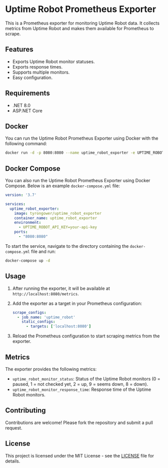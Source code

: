 # Uptime Robot Prometheus Exporter

This is a Prometheus exporter for monitoring Uptime Robot data. It collects metrics from Uptime Robot and makes them
available for Prometheus to scrape.

## Features

- Exports Uptime Robot monitor statuses.
- Exports response times.
- Supports multiple monitors.
- Easy configuration.

## Requirements

- .NET 8.0
- ASP.NET Core

## Docker

You can run the Uptime Robot Prometheus Exporter using Docker with the following command:

```sh
docker run -d -p 8080:8080 --name uptime_robot_exporter -e UPTIME_ROBOT_API_KEY=your-api-key tyrongower/uptime_robot_exporter
```

## Docker Compose

You can also run the Uptime Robot Prometheus Exporter using Docker Compose. Below is an example `docker-compose.yml`
file:

```yaml
version: '3.7'

services:
  uptime_robot_exporter:
    image: tyrongower/uptime_robot_exporter
    container_name: uptime_robot_exporter
    environment:
      - UPTIME_ROBOT_API_KEY=your-api-key
    ports:
      - "8080:8080"
```

To start the service, navigate to the directory containing the `docker-compose.yml` file and run:

```sh
docker-compose up -d
```

## Usage

1. After running the exporter, it will be available at `http://localhost:8080/metrics`.

2. Add the exporter as a target in your Prometheus configuration:

    ```yaml
    scrape_configs:
      - job_name: 'uptime_robot'
        static_configs:
          - targets: ['localhost:8080']
    ```

3. Reload the Prometheus configuration to start scraping metrics from the exporter.

## Metrics

The exporter provides the following metrics:

- `uptime_robot_monitor_status`: Status of the Uptime Robot monitors (0 = paused, 1 = not checked yet, 2 = up, 9 = seems
  down, 8 = down).
- `uptime_robot_monitor_response_time`: Response time of the Uptime Robot monitors.

## Contributing

Contributions are welcome! Please fork the repository and submit a pull request.

## License

This project is licensed under the MIT License - see the [LICENSE](LICENSE) file for details.